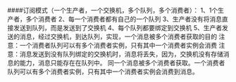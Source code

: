 ####订阅模式（一个生产者，一个交换机，多个队列，多个消费者）：
    1、1个生产者，多个消费者
    2、每一个消费者都有自己的一个队列
    3、生产者没有将消息直接发送到队列，而是发送到了交换机
    4、每个队列都要绑定到交换机
    5、生产者发送的消息，经过交换机，到达队列，实现，一个消息被多个消费者获取的目的
    注意：一个消费者队列可以有多个消费者实例，只有其中一个消费者实例会消费
    注意：消息发送到没有队列绑定的交换机时，消息将丢失，因为，交换机没有存储消息的能力，消息只能存在在队列中。
    同一个消息被多个消费者获取。一个消费者队列可以有多个消费者实例，只有其中一个消费者实例会消费到消息。